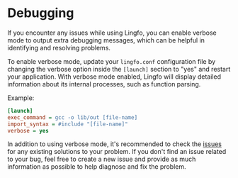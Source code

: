 # Debugging

If you encounter any issues while using Lingfo, you can enable verbose mode to output extra debugging messages, which can be helpful in identifying and resolving problems.

To enable verbose mode, update your `lingfo.conf` configuration file by changing the verbose option inside the `[launch]` section to "yes" and restart your application. With verbose mode enabled, Lingfo will display detailed information about its internal processes, such as function parsing.

Example:

```ini
[launch]
exec_command = gcc -o lib/out [file-name]
import_syntax = #include "[file-name]"
verbose = yes
```

In addition to using verbose mode, it's recommended to check the [issues](https://github.com/lingfo/lingfo/issues) for any existing solutions to your problem. If you don't find an issue related to your bug, feel free to create a new issue and provide as much information as possible to help diagnose and fix the problem.
